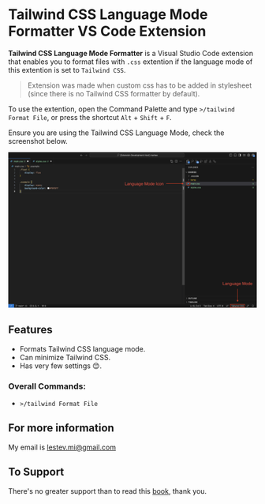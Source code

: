 # Tailwind CSS Language Mode Formatter VS Code Extension

**Tailwind CSS Language Mode Formatter** is a Visual Studio Code extension that enables you to format files with `.css` extention if the language mode of this extention is set to `Tailwind CSS`.

> Extension was made when custom css has to be added in stylesheet (since there is no Tailwind CSS formatter by default).

To use the extention, open the Command Palette and type `>/tailwind Format File`, or press the shortcut `Alt` + `Shift` + `F`.

Ensure you are using the Tailwind CSS Language Mode, check the screenshot below.

![Things to make sure of](materials/things-to-ensure.png)

## Features

- Formats Tailwind CSS language mode.
- Can minimize Tailwind CSS.
- Has very few settings 😊.

### Overall Commands:
  - `>/tailwind Format File`

## For more information
My email is lestev.mi@gmail.com

## To Support
There's no greater support than to read this [book](https://m.egwwritings.org/en/book/130.4), thank you.